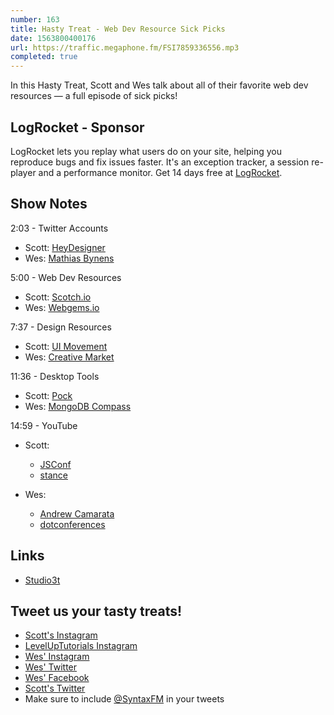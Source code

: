 ```yaml
---
number: 163
title: Hasty Treat - Web Dev Resource Sick Picks
date: 1563800400176
url: https://traffic.megaphone.fm/FSI7859336556.mp3
completed: true
---
```


In this Hasty Treat, Scott and Wes talk about all of their favorite web dev resources — a full episode of sick picks!

## LogRocket - Sponsor

LogRocket lets you replay what users do on your site, helping you reproduce bugs and fix issues faster. It's an exception tracker, a session re-player and a performance monitor. Get 14 days free at [LogRocket](https://logrocket.com/syntax).

## Show Notes

2:03 - Twitter Accounts

* Scott: [HeyDesigner](https://twitter.com/heydesigner)
* Wes: [Mathias Bynens](https://twitter.com/mathias)

5:00 - Web Dev Resources

* Scott: [Scotch.io](https://scotch.io/)
* Wes: [Webgems.io](https://webgems.io/) 

7:37 - Design Resources

* Scott: [UI Movement](https://uimovement.com/)
* Wes: [Creative Market](https://creativemarket.com/)

11:36 - Desktop Tools

* Scott: [Pock](https://pock.dev/)
* Wes: [MongoDB Compass](https://www.mongodb.com/products/compass)

14:59 - YouTube

* Scott:
	* [JSConf](https://www.youtube.com/user/jsconfeu)
	* [stance](https://www.youtube.com/user/stanceelements)

* Wes: 
	* [Andrew Camarata](https://www.youtube.com/channel/UCUujfNBK9uv3cIW-P5PX7vA) 
	* [dotconferences](https://www.youtube.com/user/dotconferences)

## Links
* [Studio3t](https://studio3t.com/)

## Tweet us your tasty treats!
* [Scott's Instagram](https://www.instagram.com/stolinski/)
* [LevelUpTutorials Instagram](https://www.instagram.com/LevelUpTutorials/)
* [Wes' Instagram](https://www.instagram.com/wesbos/)
* [Wes' Twitter](https://twitter.com/wesbos)
* [Wes' Facebook](https://www.facebook.com/wesbos.developer)
* [Scott's Twitter](https://twitter.com/stolinski)
* Make sure to include [@SyntaxFM](https://twitter.com/SyntaxFM) in your tweets